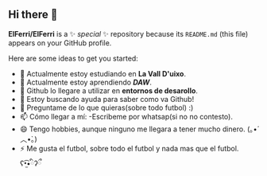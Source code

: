 ## Hi there 👋


**ElFerri/ElFerri** is a ✨ _special_ ✨ repository because its `README.md` (this file) appears on your GitHub profile.

Here are some ideas to get you started:

- 🔭 Actualmente estoy estudiando en **La Vall D'uixo**.
- 🌱 Actualmente estoy aprendiendo _**DAW**_.
- 👯 Github lo llegare a utilizar en **entornos de desarollo**. 
- 🤔 Estoy buscando ayuda para saber como va Github!
- 💬 Preguntame de lo que quieras(sobre todo futbol) :)
- 📫 Cómo llegar a mí: -Escribeme por whatsap(si no no contesto).
- 😄 Tengo hobbies, aunque ninguno me llegara a tener mucho dinero. (｡•́︿•̀｡)
- ⚡ Me gusta el futbol, sobre todo el futbol y nada mas que el futbol. ʕ•̫͡•ིʔྀ

